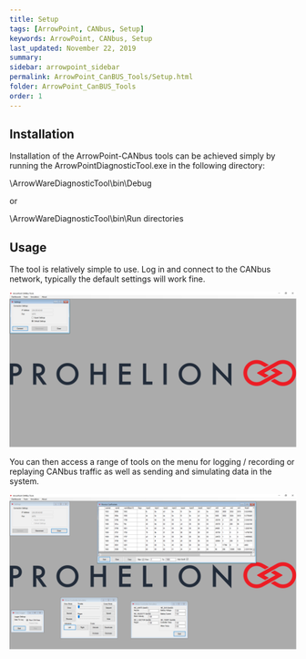 ```yaml
---
title: Setup
tags: [ArrowPoint, CANbus, Setup]
keywords: ArrowPoint, CANbus, Setup
last_updated: November 22, 2019
summary: 
sidebar: arrowpoint_sidebar
permalink: ArrowPoint_CanBUS_Tools/Setup.html
folder: ArrowPoint_CanBUS_Tools
order: 1
---
```

## Installation
Installation of the ArrowPoint-CANbus tools can be achieved simply by running the ArrowPointDiagnosticTool.exe in the following directory: 

\ArrowWareDiagnosticTool\bin\Debug 

or 

\ArrowWareDiagnosticTool\bin\Run directories

## Usage
The tool is relatively simple to use. Log in and connect to the CANbus network, typically the default settings will work fine.

![CanBUS Settings](/images/canbus_settings.png)

You can then access a range of tools on the menu for logging / recording or replaying CANbus traffic as well as sending and simulating data in the system.

![CanBUS Tools](/images/canbus_tools.png)
